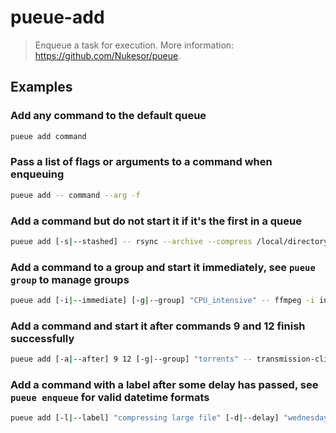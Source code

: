 # pueue-add

> Enqueue a task for execution. More information: <https://github.com/Nukesor/pueue>.

## Examples

### Add any command to the default queue

```bash
pueue add command
```

### Pass a list of flags or arguments to a command when enqueuing

```bash
pueue add -- command --arg -f
```

### Add a command but do not start it if it's the first in a queue

```bash
pueue add [-s|--stashed] -- rsync --archive --compress /local/directory /remote/directory
```

### Add a command to a group and start it immediately, see `pueue group` to manage groups

```bash
pueue add [-i|--immediate] [-g|--group] "CPU_intensive" -- ffmpeg -i input.mp4 frame_%d.png
```

### Add a command and start it after commands 9 and 12 finish successfully

```bash
pueue add [-a|--after] 9 12 [-g|--group] "torrents" -- transmission-cli torrent_file.torrent
```

### Add a command with a label after some delay has passed, see `pueue enqueue` for valid datetime formats

```bash
pueue add [-l|--label] "compressing large file" [-d|--delay] "wednesday 10:30pm" -- "7z a compressed_file.7z large_file.xml"
```
